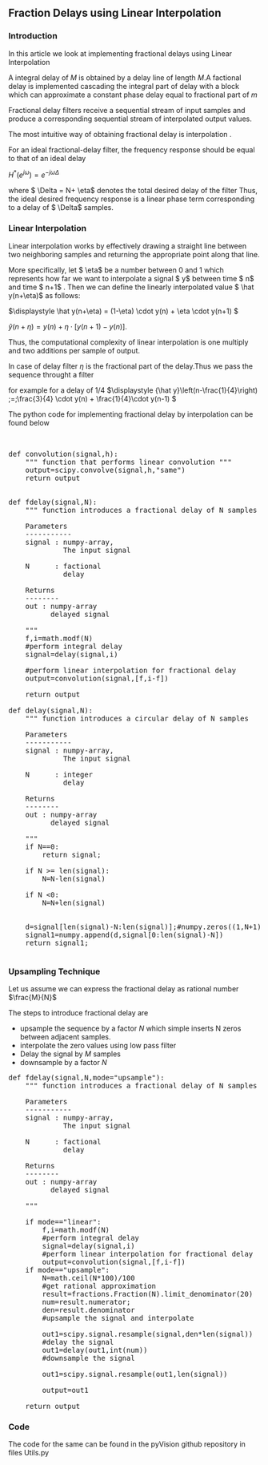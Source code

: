 

## Fraction Delays using Linear Interpolation

### Introduction
In this article we look at implementing fractional delays using Linear Interpolation

A integral delay of $M$ is obtained by a delay line of length $M$.A factional  delay is implemented cascading the integral part of delay with a block which can approximate a constant phase delay equal to fractional part of $m$

Fractional delay filters receive a sequential stream of input samples and produce a corresponding sequential stream of interpolated output values.

The most intuitive way of obtaining fractional delay is interpolation	.

For an ideal fractional-delay filter, the frequency response should be equal to that of an ideal delay

$\displaystyle H^\ast(e^{j\omega}) = e^{-j\omega\Delta}$


where  $ \Delta = N+ \eta$ denotes the total desired delay of the filter
Thus, the ideal desired frequency response is a linear phase term corresponding to a delay of $ \Delta$ samples.

### Linear Interpolation
Linear interpolation works by effectively drawing a straight line between two neighboring samples and returning the appropriate point along that line.

More specifically, let $ \eta$ be a number between 0 and 1 which represents how far we want to interpolate a signal $ y$ between time $ n$ and time $ n+1$ . Then we can define the linearly interpolated value  $ \hat y(n+\eta)$ as follows:

 $\displaystyle \hat y(n+\eta) = (1-\eta) \cdot y(n) + \eta \cdot y(n+1) $

$\displaystyle \hat y(n+\eta) = y(n) + \eta\cdot\left[y(n+1) - y(n)\right].$

Thus, the computational complexity of linear interpolation is one multiply and two additions per sample of output.

In case of delay filter $\eta$ is the fractional part of the delay.Thus we pass the sequence throught a filter

for example for a delay of 1/4
$\displaystyle {\hat y}\left(n-\frac{1}{4}\right)
\;=\;\frac{3}{4} \cdot y(n) + \frac{1}{4}\cdot y(n-1) $

The python code for implementing fractional delay by interpolation can be found below
<pre class="brush:python">


def convolution(signal,h):
    """ function that performs linear convolution """
    output=scipy.convolve(signal,h,"same")    
    return output
    
    
def fdelay(signal,N):
    """ function introduces a fractional delay of N samples 
    
    Parameters
    -----------
    signal : numpy-array,
             The input signal
             
    N      : factional
             delay
        
    Returns
    --------
    out : numpy-array
          delayed signal
    
    """    
    f,i=math.modf(N)
    #perform integral delay
    signal=delay(signal,i)

    #perform linear interpolation for fractional delay    
    output=convolution(signal,[f,i-f])

    return output

def delay(signal,N):
    """ function introduces a circular delay of N samples 
    
    Parameters
    -----------
    signal : numpy-array,
             The input signal
             
    N      : integer
             delay
        
    Returns
    --------
    out : numpy-array
          delayed signal
    
    """
    if N==0:
        return signal;
        
    if N >= len(signal):
        N=N-len(signal)
    
    if N <0:
        N=N+len(signal)
    
   
    d=signal[len(signal)-N:len(signal)];#numpy.zeros((1,N+1));    
    signal1=numpy.append(d,signal[0:len(signal)-N])
    return signal1;
    </pre>



### Upsampling Technique

Let us assume we can express the fractional delay as rational number $\frac{M}{N}$

The steps to introduce fractional delay are 

 - upsample the sequence by a factor $N$ which simple inserts N zeros between adjacent samples.
 - interpolate the zero values using low pass filter 
 - Delay the signal by $M$ samples
 - downsample by a factor $N$

<pre class="brush:python">
def fdelay(signal,N,mode="upsample"):
    """ function introduces a fractional delay of N samples 
    
    Parameters
    -----------
    signal : numpy-array,
             The input signal
             
    N      : factional
             delay
        
    Returns
    --------
    out : numpy-array
          delayed signal
    
    """    
 
    if mode=="linear":      
        f,i=math.modf(N)
        #perform integral delay
        signal=delay(signal,i)           
        #perform linear interpolation for fractional delay    
        output=convolution(signal,[f,i-f])
    if mode=="upsample":
        N=math.ceil(N*100)/100
        #get rational approximation
        result=fractions.Fraction(N).limit_denominator(20)
        num=result.numerator;
        den=result.denominator
        #upsample the signal and interpolate

        out1=scipy.signal.resample(signal,den*len(signal))
        #delay the signal
        out1=delay(out1,int(num))        
        #downsample the signal

        out1=scipy.signal.resample(out1,len(signal))
        
        output=out1
         
    return output
</pre>

### Code
The code for the same can be found in the pyVision github repository in files
Utils.py

